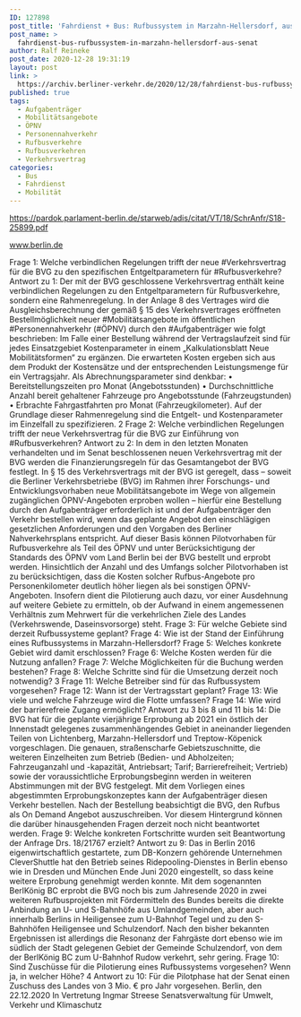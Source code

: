 ```yaml
---
ID: 127898
post_title: 'Fahrdienst + Bus: Rufbussystem in Marzahn-Hellersdorf, aus Senat'
post_name: >
  fahrdienst-bus-rufbussystem-in-marzahn-hellersdorf-aus-senat
author: Ralf Reineke
post_date: 2020-12-28 19:31:19
layout: post
link: >
  https://archiv.berliner-verkehr.de/2020/12/28/fahrdienst-bus-rufbussystem-in-marzahn-hellersdorf-aus-senat/
published: true
tags:
  - Aufgabenträger
  - Mobilitätsangebote
  - ÖPNV
  - Personennahverkehr
  - Rufbusverkehre
  - Rufbusverkehren
  - Verkehrsvertrag
categories:
  - Bus
  - Fahrdienst
  - Mobilität
---
```

https://pardok.parlament-berlin.de/starweb/adis/citat/VT/18/SchrAnfr/S18-25899.pdf

www.berlin.de

Frage 1:
Welche verbindlichen Regelungen trifft der neue #Verkehrsvertrag für die BVG zu den spezifischen Entgeltparametern für #Rufbusverkehre?
Antwort zu 1:
Der mit der BVG geschlossene Verkehrsvertrag enthält keine verbindlichen Regelungen
zu den Entgeltparametern für Rufbusverkehre, sondern eine Rahmenregelung. In der Anlage 8 des Vertrages wird die Ausgleichsberechnung der gemäß § 15 des Verkehrsvertrages eröffneten Bestellmöglichkeit neuer #Mobilitätsangebote im öffentlichen #Personennahverkehr (#ÖPNV) durch den #Aufgabenträger wie folgt beschrieben:
Im Falle einer Bestellung während der Vertragslaufzeit sind für jedes Einsatzgebiet Kostenparameter in einem „Kalkulationsblatt Neue Mobilitätsformen“ zu ergänzen. Die erwarteten Kosten ergeben sich aus dem Produkt der Kostensätze und der entsprechenden
Leistungsmenge für ein Vertragsjahr. Als Abrechnungsparameter sind denkbar:
• Bereitstellungszeiten pro Monat (Angebotsstunden)
• Durchschnittliche Anzahl bereit gehaltener Fahrzeuge pro Angebotsstunde (Fahrzeugstunden)
• Erbrachte Fahrgastfahrten pro Monat (Fahrzeugkilometer).
Auf der Grundlage dieser Rahmenregelung sind die Entgelt- und Kostenparameter im Einzelfall zu spezifizieren.
2
Frage 2:
Welche verbindlichen Regelungen trifft der neue Verkehrsvertrag für die BVG zur Einführung von #Rufbusverkehren?
Antwort zu 2:
In dem in den letzten Monaten verhandelten und im Senat beschlossenen neuen Verkehrsvertrag mit der BVG werden die Finanzierungsregeln für das Gesamtangebot der
BVG festlegt. In § 15 des Verkehrsvertrags mit der BVG ist geregelt, dass – soweit die
Berliner Verkehrsbetriebe (BVG) im Rahmen ihrer Forschungs- und Entwicklungsvorhaben
neue Mobilitätsangebote im Wege von allgemein zugänglichen ÖPNV-Angeboten erproben wollen – hierfür eine Bestellung durch den Aufgabenträger erforderlich ist und der Aufgabenträger den Verkehr bestellen wird, wenn das geplante Angebot den einschlägigen
gesetzlichen Anforderungen und den Vorgaben des Berliner Nahverkehrsplans entspricht.
Auf dieser Basis können Pilotvorhaben für Rufbusverkehre als Teil des ÖPNV und unter
Berücksichtigung der Standards des ÖPNV vom Land Berlin bei der BVG bestellt und erprobt werden. Hinsichtlich der Anzahl und des Umfangs solcher Pilotvorhaben ist zu berücksichtigen, dass die Kosten solcher Rufbus-Angebote pro Personenkilometer deutlich
höher liegen als bei sonstigen ÖPNV-Angeboten. Insofern dient die Pilotierung auch dazu,
vor einer Ausdehnung auf weitere Gebiete zu ermitteln, ob der Aufwand in einem angemessenen Verhältnis zum Mehrwert für die verkehrlichen Ziele des Landes (Verkehrswende, Daseinsvorsorge) steht.
Frage 3:
Für welche Gebiete sind derzeit Rufbussysteme geplant?
Frage 4:
Wie ist der Stand der Einführung eines Rufbussystems in Marzahn-Hellersdorf?
Frage 5:
Welches konkrete Gebiet wird damit erschlossen?
Frage 6:
Welche Kosten werden für die Nutzung anfallen?
Frage 7:
Welche Möglichkeiten für die Buchung werden bestehen?
Frage 8:
Welche Schritte sind für die Umsetzung derzeit noch notwendig?
3
Frage 11:
Welche Betreiber sind für das Rufbussystem vorgesehen?
Frage 12:
Wann ist der Vertragsstart geplant?
Frage 13:
Wie viele und welche Fahrzeuge wird die Flotte umfassen?
Frage 14:
Wie wird der barrierefreie Zugang ermöglicht?
Antwort zu 3 bis 8 und 11 bis 14:
Die BVG hat für die geplante vierjährige Erprobung ab 2021 ein östlich der Innenstadt gelegenes zusammenhängendes Gebiet in aneinander liegenden Teilen von Lichtenberg,
Marzahn-Hellersdorf und Treptow-Köpenick vorgeschlagen. Die genauen, straßenscharfe
Gebietszuschnitte, die weiteren Einzelheiten zum Betrieb (Bedien- und Abholzeiten; Fahrzeuganzahl und -kapazität, Antriebsart; Tarif; Barrierefreiheit; Vertrieb) sowie der voraussichtliche Erprobungsbeginn werden in weiteren Abstimmungen mit der BVG festgelegt.
Mit dem Vorliegen eines abgestimmten Erprobungskonzeptes kann der Aufgabenträger
diesen Verkehr bestellen. Nach der Bestellung beabsichtigt die BVG, den Rufbus als On
Demand Angebot auszuschreiben. Vor diesem Hintergrund können die darüber hinausgehenden Fragen derzeit noch nicht beantwortet werden.
Frage 9:
Welche konkreten Fortschritte wurden seit Beantwortung der Anfrage Drs. 18/21767 erzielt?
Antwort zu 9:
Das in Berlin 2016 eigenwirtschaftlich gestartete, zum DB-Konzern gehörende Unternehmen CleverShuttle hat den Betrieb seines Ridepooling-Dienstes in Berlin ebenso wie in
Dresden und München Ende Juni 2020 eingestellt, so dass keine weitere Erprobung genehmigt werden konnte. Mit dem sogenannten BerlKönig BC erprobt die BVG noch bis
zum Jahresende 2020 in zwei weiteren Rufbusprojekten mit Fördermitteln des Bundes bereits die direkte Anbindung an U- und S-Bahnhöfe aus Umlandgemeinden, aber auch innerhalb Berlins in Heiligensee zum U-Bahnhof Tegel und zu den S-Bahnhöfen Heiligensee
und Schulzendorf. Nach den bisher bekannten Ergebnissen ist allerdings die Resonanz
der Fahrgäste dort ebenso wie im südlich der Stadt gelegenen Gebiet der Gemeinde
Schulzendorf, von dem der BerlKönig BC zum U-Bahnhof Rudow verkehrt, sehr gering.
Frage 10:
Sind Zuschüsse für die Pilotierung eines Rufbussystems vorgesehen? Wenn ja, in welcher Höhe?
4
Antwort zu 10:
Für die Pilotphase hat der Senat einen Zuschuss des Landes von 3 Mio. € pro Jahr vorgesehen.
Berlin, den 22.12.2020
In Vertretung
Ingmar Streese
Senatsverwaltung für
Umwelt, Verkehr und Klimaschutz